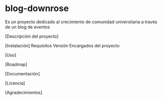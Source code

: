 # blog-downrose
Es un proyecto dedicado al crecimiento de comunidad universitaria a través de un blog de eventos


[Descripción del proyecto]


[Instalación]
Requisitos
Versión
Encargados del proyecto

[Uso]


[Roadmap]


[Documentación]


[Licencia]


[Agradecimientos]
